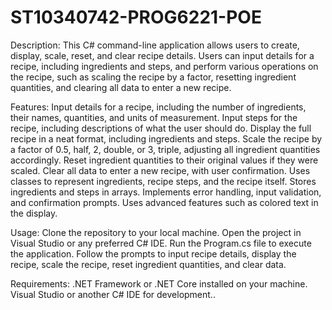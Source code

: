 # ST10340742-PROG6221-POE

Description:
This C# command-line application allows users to create, display, scale, reset, and clear recipe details. Users can input details for a recipe, including ingredients and steps, and perform various operations on the recipe, such as scaling the recipe by a factor, resetting ingredient quantities, and clearing all data to enter a new recipe.

Features:
Input details for a recipe, including the number of ingredients, their names, quantities, and units of measurement.
Input steps for the recipe, including descriptions of what the user should do.
Display the full recipe in a neat format, including ingredients and steps.
Scale the recipe by a factor of 0.5, half, 2, double, or 3, triple, adjusting all ingredient quantities accordingly.
Reset ingredient quantities to their original values if they were scaled.
Clear all data to enter a new recipe, with user confirmation.
Uses classes to represent ingredients, recipe steps, and the recipe itself.
Stores ingredients and steps in arrays.
Implements error handling, input validation, and confirmation prompts.
Uses advanced features such as colored text in the display.

Usage:
Clone the repository to your local machine.
Open the project in Visual Studio or any preferred C# IDE.
Run the Program.cs file to execute the application.
Follow the prompts to input recipe details, display the recipe, scale the recipe, reset ingredient quantities, and clear data.

Requirements:
.NET Framework or .NET Core installed on your machine.
Visual Studio or another C# IDE for development.. 
